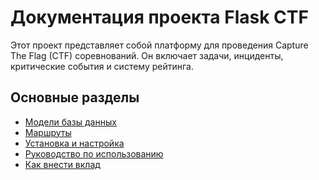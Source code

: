 # Документация проекта Flask CTF

Этот проект представляет собой платформу для проведения Capture The Flag (CTF) соревнований. 
Он включает задачи, инциденты, критические события и систему рейтинга.

## Основные разделы
- [Модели базы данных](models.md)
- [Маршруты](routers.md)
- [Установка и настройка](setup.md)
- [Руководство по использованию](usage.md)
- [Как внести вклад](contributing.md)